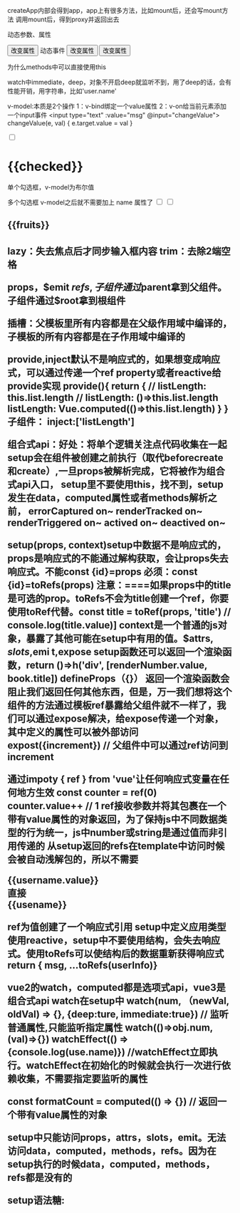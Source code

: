 createApp内部会得到app，app上有很多方法，比如mount后，还会写mount方法
调用mount后，得到proxy并返回出去



动态参数、属性
<p :[attributeName]="id"></p>
<button @click="attributeName='class'">改变属性</button>
动态事件
<button @[mouseEvent]="attributeName='class'">改变属性</button>
<button @click="mouseEvent='mouseover'">改变属性</button>

为什么methods中可以直接使用this
 
 watch中immediate，deep，对象不开启deep就监听不到，用了deep的话，会有性能开销，用字符串，比如'user.name'

v-model:本质是2个操作
1：v-bind绑定一个value属性
2：v-on给当前元素添加一个input事件
<input type="text" :value="msg" @input="changeValue">
changeValue(e, val) {
  e.target.value = val
}

<input type="checkbox" v-model="checked">
<h1>{{checked}}</h1> 单个勾选框，v-model为布尔值

多个勾选框 v-model之后就不需要加上 name 属性了
<input type="checkbox" v-model="fruits" value="苹果">
<input type="checkbox" v-model="fruits" value="榴莲">
<h2>{{fruits}}<h2>

lazy：失去焦点后才同步输入框内容
trim：去除2端空格


props，$emit
$refs, 子组件通过$parent拿到父组件。子组件通过$root拿到根组件


插槽：父模板里所有内容都是在父级作用域中编译的，子模板的所有内容都是在子作用域中编译的


provide,inject默认不是响应式的，如果想变成响应式，可以通过传递一个ref property或者reactive给provide实现
provide(){
  return {
    // listLength: this.list.length 
    // listLength: ()=>this.list.length
    listLength: Vue.computed(()=>this.list.length)
  }
}
子组件：
inject:['listLength']

 
 组合式api：好处：将单个逻辑关注点代码收集在一起
  setup会在组件被创建之前执行（取代beforecreate和create）,一旦props被解析完成，它将被作为组合式api入口，
  setup里不要使用this，找不到，setup发生在data，computed属性或者methods解析之前，
  errorCaptured     on~
  renderTracked     on~
  renderTriggered   on~
  actived           on~
  deactived         on~

setup(props, context)setup中数据不是响应式的，props是响应式的不能通过解构获取，会让props失去响应式。不能const {id}=props 必须：const {id}=toRefs(props)
注意：====如果props中的title是可选的prop。toRefs不会为title创建一个ref，你要使用toRef代替。const title = toRef(props, 'title') // console.log(title.value)]
context是一个普通的js对象，暴露了其他可能在setup中有用的值。$attrs, $slots,$emi t,expose
setup函数还可以返回一个渲染函数，return ()=>h('div', [renderNumber.value, book.title])
defineProps（{}）
返回一个渲染函数会阻止我们返回任何其他东西，但是，万一我们想将这个组件的方法通过模板ref暴露给父组件就不一样了，我们可以通过expose解决，给expose传递一个对象，其中定义的属性可以被外部访问
expost({increment}) // 父组件中可以通过ref访问到increment

通过impoty { ref } from 'vue'让任何响应式变量在任何地方生效
const counter = ref(0)
counter.value++ // 1
ref接收参数并将其包裹在一个带有value属性的对象返回，为了保持js中不同数据类型的行为统一，js中number或string是通过值而非引用传递的
从setup返回的refs在template中访问时候会被自动浅解包的，所以不需要<div>{{username.value}}</div> 直接<div>{{usename}}</div>

ref为值创建了一个响应式引用
setup中定义应用类型使用reactive，setup中不要使用结构，会失去响应式。使用toRefs可以使结构后的数据重新获得响应式
return { msg, ...toRefs(userInfo)} 

vue2的watch，computed都是选项式api，vue3是组合式api
watch在setup中 
watch(num, （newVal, oldVal) => {}, {deep:ture, immediate:true}) // 监听普通属性,只能监听指定属性
watch(()=>obj.num, (val)=>{})
watchEffect(() => {console.log(use.name)}) //watchEffect立即执行。watchEffect在初始化的时候就会执行一次进行依赖收集，不需要指定要监听的属性

const formatCount = computed(() => {}) // 返回一个带有value属性的对象
  
  setup中只能访问props，attrs，slots，emit。无法访问data，computed，methods，refs。因为在setup执行的时候data，computed，methods，refs都是没有的
    
  setup语法糖: <script setup>  与普通的<script>只在组件被首次引入时执行一次不同，<script setup>会在每次组件实例被创建时执行
  顶层的绑定会被暴露给模板

  vue3中路由，setup中拿不到this.$route,需要通过useRoute().query.id
 正则匹配传参: path:'/news/:id*'  path:'/news/:id?'

 命名视图：
 {
  path: '/home/:id',
  alias: 'Home', // 别名
  components: {
    default: Home,
    ListSidebar,
    RightSidebar 
  },
  props: true,可以在页面中通过props的形式获取路由传参而不是this.$route.params，注意：命名试图有多个component，props需要为对象{defaule: true,ListSidebar:false}
 }

 <script setup>中必须使用defineProps和defineEmits来声明props和emits，
 hash模式：这部分url不会被发送到服务端，也就是不会请求， h5,模式下，如果服务器没有配置，用户直接访问就会得到404，解决就是在服务器加一个简单的回退路由，如果url不匹配任何静态资源，提供和应用程序中index.html相同的页面
 
 import AutoImport from 'unplugin-auto-import' 自动导入ref或者reactive

 兄弟组件传值：mitt， npm i mitt  
 const emitter = mitt()
 emitter.emit('xxx', ()=>{})
 emitter.on('xxx', ()=>{})

teleport:传送， 使用场景：